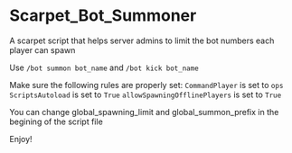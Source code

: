 # Scarpet_Bot_Summoner
A scarpet script that helps server admins to limit the bot numbers each player can spawn

Use `/bot summon bot_name` and `/bot kick bot_name`

Make sure the following rules are properly set:
`CommandPlayer` is set to `ops`
`ScriptsAutoload` is set to `True`
`allowSpawningOfflinePlayers` is set to `True`

You can change global_spawning_limit and 
global_summon_prefix in the begining of the script file

Enjoy!
